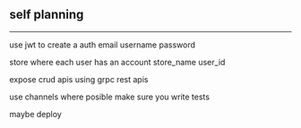 ## self planning
-----
use jwt to create a auth
    email
    username
    password

store where each user has an account
    store_name
    user_id

expose crud apis using 
    grpc
    rest apis

use channels where posible
make sure you write tests

maybe deploy

